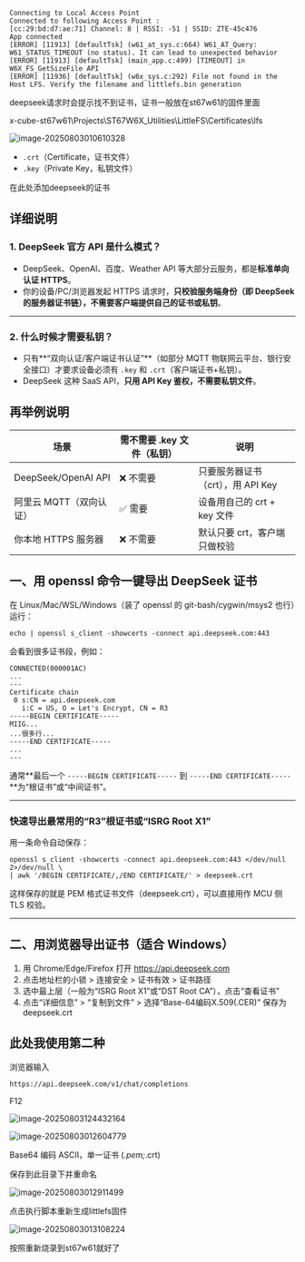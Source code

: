 

```
Connecting to Local Access Point
Connected to following Access Point :
[cc:29:bd:d7:ae:71] Channel: 8 | RSSI: -51 | SSID: ZTE-45c476
App connected
[ERROR] [11913] [defaultTsk] (w61_at_sys.c:664) W61_AT_Query: W61_STATUS_TIMEOUT (no status). It can lead to unexpected behavior
[ERROR] [11913] [defaultTsk] (main_app.c:499) [TIMEOUT] in W6X_FS_GetSizeFile API
[ERROR] [11936] [defaultTsk] (w6x_sys.c:292) File not found in the Host LFS. Verify the filename and littlefs.bin generation
```

deepseek请求时会提示找不到证书，证书一般放在st67w61的固件里面

x-cube-st67w61\Projects\ST67W6X_Utilities\LittleFS\Certificates\lfs

![image-20250803010610328](https://newbie-typora.oss-cn-shenzhen.aliyuncs.com/TyporaJPG/image-20250803010610328.png)



- `.crt`（Certificate，证书文件）
- `.key`（Private Key，私钥文件）

在此处添加deepseek的证书

## **详细说明**

### **1. DeepSeek 官方 API 是什么模式？**

- DeepSeek、OpenAI、百度、Weather API 等大部分云服务，都是**标准单向认证 HTTPS**。
- 你的设备/PC/浏览器发起 HTTPS 请求时，**只校验服务端身份（即 DeepSeek 的服务器证书链），不需要客户端提供自己的证书或私钥**。

------

### **2. 什么时候才需要私钥？**

- 只有**“双向认证/客户端证书认证”**（如部分 MQTT 物联网云平台、银行安全接口）才要求设备必须有 `.key` 和 `.crt`（客户端证书+私钥）。
- DeepSeek 这种 SaaS API，**只用 API Key 鉴权，不需要私钥文件**。

## **再举例说明**

| 场景                    | 需不需要 .key 文件（私钥） | 说明                              |
| ----------------------- | -------------------------- | --------------------------------- |
| DeepSeek/OpenAI API     | ❌ 不需要                   | 只要服务器证书（crt），用 API Key |
| 阿里云 MQTT（双向认证） | ✅ 需要                     | 设备用自己的 crt + key 文件       |
| 你本地 HTTPS 服务器     | ❌ 不需要                   | 默认只要 crt，客户端只做校验      |



## **一、用 openssl 命令一键导出 DeepSeek 证书**

在 Linux/Mac/WSL/Windows（装了 openssl 的 git-bash/cygwin/msys2 也行）运行：

```
echo | openssl s_client -showcerts -connect api.deepseek.com:443
```

会看到很多证书段，例如：

```
CONNECTED(000001AC)
...
---
Certificate chain
 0 s:CN = api.deepseek.com
   i:C = US, O = Let's Encrypt, CN = R3
-----BEGIN CERTIFICATE-----
MIIG...
...很多行...
-----END CERTIFICATE-----
...
---
```

通常**最后一个 `-----BEGIN CERTIFICATE-----` 到 `-----END CERTIFICATE-----`**为“根证书”或“中间证书”。

------

### **快速导出最常用的“R3”根证书或“ISRG Root X1”**

用一条命令自动保存：

```
openssl s_client -showcerts -connect api.deepseek.com:443 </dev/null 2>/dev/null \
| awk '/BEGIN CERTIFICATE/,/END CERTIFICATE/' > deepseek.crt
```

这样保存的就是 PEM 格式证书文件（deepseek.crt），可以直接用作 MCU 侧 TLS 校验。

------

## **二、用浏览器导出证书（适合 Windows）**

1. 用 Chrome/Edge/Firefox 打开 https://api.deepseek.com
2. 点击地址栏的小锁 > 连接安全 > 证书有效 > 证书路径
3. 选中最上层（一般为“ISRG Root X1”或“DST Root CA”），点击“查看证书”
4. 点击“详细信息” > “复制到文件” > 选择“Base-64编码X.509(.CER)”
    保存为 deepseek.crt



## 此处我使用第二种

浏览器输入

```
https://api.deepseek.com/v1/chat/completions
```

F12

![image-20250803124432164](https://newbie-typora.oss-cn-shenzhen.aliyuncs.com/TyporaJPG/image-20250803124432164.png)

![image-20250803012604779](https://newbie-typora.oss-cn-shenzhen.aliyuncs.com/TyporaJPG/image-20250803012604779.png)

Base64 编码 ASCII，单一证书 (*.pem;*.crt)

保存到此目录下并重命名

![image-20250803012911499](https://newbie-typora.oss-cn-shenzhen.aliyuncs.com/TyporaJPG/image-20250803012911499.png)

点击执行脚本重新生成littlefs固件

![image-20250803013108224](https://newbie-typora.oss-cn-shenzhen.aliyuncs.com/TyporaJPG/image-20250803013108224.png)

按照重新烧录到st67w61就好了



